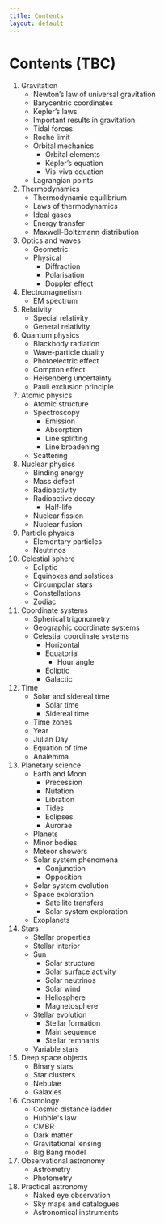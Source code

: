 ```yaml
---
title: Contents
layout: default
---
```

# Contents (TBC)

1. Gravitation 
	- Newton’s law of universal gravitation
	- Barycentric coordinates
	- Kepler’s laws
	- Important results in gravitation
	- Tidal forces
	- Roche limit
	- Orbital mechanics 
		- Orbital elements
		- Kepler’s equation
		- Vis-viva equation
	- Lagrangian points
2. Thermodynamics 
	- Thermodynamic equilibrium
	- Laws of thermodynamics
	- Ideal gases
	- Energy transfer
	- Maxwell-Boltzmann distribution
3. Optics and waves
	- Geometric
	- Physical 
		- Diffraction
		- Polarisation
		- Doppler effect
4. Electromagnetism
	- EM spectrum
5. Relativity 
	- Special relativity
	- General relativity
6. Quantum physics 
	- Blackbody radiation
	- Wave-particle duality
	- Photoelectric effect
	- Compton effect
	- Heisenberg uncertainty
	- Pauli exclusion principle
7. Atomic physics
	- Atomic structure
	- Spectroscopy
		- Emission
		- Absorption
		- Line splitting
		- Line broadening
	- Scattering
8. Nuclear physics 
	- Binding energy
	- Mass defect
	- Radioactivity
	- Radioactive decay
		- Half-life
	- Nuclear fission
	- Nuclear fusion
9. Particle physics
	- Elementary particles
	- Neutrinos
10. Celestial sphere
	- Ecliptic
	- Equinoxes and solstices
	- Circumpolar stars
	- Constellations
	- Zodiac
11. Coordinate systems 
	- Spherical trigonometry
	- Geographic coordinate systems
	- Celestial coordinate systems
		- Horizontal
		- Equatorial
			- Hour angle
		- Ecliptic
		- Galactic
12. Time 
	- Solar and sidereal time 
		- Solar time
		- Sidereal time
	- Time zones
	- Year
	- Julian Day
	- Equation of time
	- Analemma
13. Planetary science
	- Earth and Moon
		- Precession
		- Nutation
		- Libration
		- Tides
		- Eclipses
		- Aurorae
	- Planets
	- Minor bodies
	- Meteor showers
	- Solar system phenomena
		- Conjunction
		- Opposition
	- Solar system evolution
	- Space exploration
		- Satellite transfers
		- Solar system exploration
	- Exoplanets
14. Stars 
	- Stellar properties
	- Stellar interior
	- Sun
		- Solar structure
		- Solar surface activity
		- Solar neutrinos
		- Solar wind
		- Heliosphere
		- Magnetosphere
	- Stellar evolution 
		- Stellar formation
		- Main sequence
		- Stellar remnants
	- Variable stars
15. Deep space objects 
	- Binary stars
	- Star clusters
	- Nebulae
	- Galaxies
16. Cosmology
	- Cosmic distance ladder
	- Hubble's law
	- CMBR
	- Dark matter
	- Gravitational lensing
	- Big Bang model
17. Observational astronomy 
	- Astrometry
	- Photometry
18. Practical astronomy
	- Naked eye observation
	- Sky maps and catalogues
	- Astronomical instruments